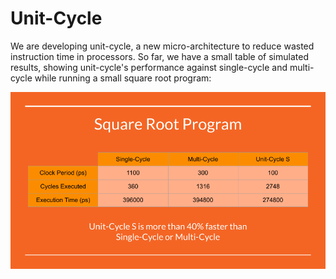 # Unit-Cycle

We are developing unit-cycle, a new micro-architecture to reduce wasted
instruction time in processors. So far, we have a small table of simulated
results, showing unit-cycle's performance against single-cycle and multi-cycle
while running a small square root program:

![](unit_results.png)
